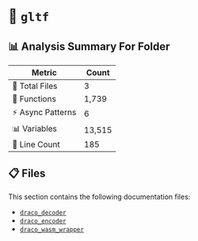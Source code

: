 # 📁 `gltf`

## 📊 Analysis Summary For Folder

| Metric | Count |
|--------|-------|
| 📁 Total Files | 3 |
| 🔧 Functions | 1,739 |
| ⚡ Async Patterns | 6 |
| 📊 Variables | 13,515 |
| 🔢 Line Count | 185 |


## 📋 Files

This section contains the following documentation files:

- [`draco_decoder`](./draco_decoder.md)
- [`draco_encoder`](./draco_encoder.md)
- [`draco_wasm_wrapper`](./draco_wasm_wrapper.md)